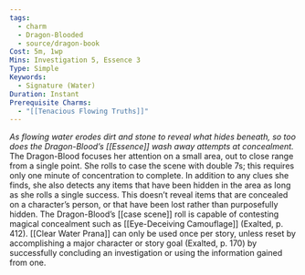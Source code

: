 ```yaml
---
tags:
  - charm
  - Dragon-Blooded
  - source/dragon-book
Cost: 5m, 1wp
Mins: Investigation 5, Essence 3
Type: Simple
Keywords:
  - Signature (Water)
Duration: Instant
Prerequisite Charms:
  - "[[Tenacious Flowing Truths]]"
---
```

*As flowing water erodes dirt and stone to reveal what hides beneath, so too does the Dragon-Blood’s [[Essence]] wash away attempts at concealment.* 
The Dragon-Blood focuses her attention on a small area, out to close range from a single point. She rolls to case the scene with double 7s; this requires only one minute of concentration to complete. In addition to any clues she finds, she also detects any items that have been hidden in the area as long as she rolls a single success. This doesn’t reveal items that are concealed on a character’s person, or that have been lost rather than purposefully hidden. The Dragon-Blood’s [[case scene]] roll is capable of contesting magical concealment such as [[Eye-Deceiving Camouflage]] (Exalted, p. 412). 
[[Clear Water Prana]] can only be used once per story, unless reset by accomplishing a major character or story goal (Exalted, p. 170) by successfully concluding an investigation or using the information gained from one.